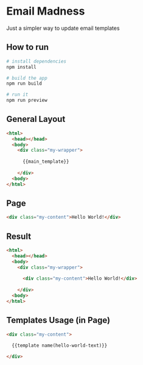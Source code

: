 # Email Madness

Just a simpler way to update email templates

## How to run

```bash
# install dependencies
npm install

# build the app
npm run build

# run it
npm run preview
```

## General Layout
```html
<html>
  <head></head>
  <body>
    <div class="my-wrapper">
      
      {{main_template}}
      
    </div>
  <body>
</html>
```

## Page
```html
<div class="my-content">Hello World!</div>
```

## Result
```html
<html>
  <head></head>
  <body>
    <div class="my-wrapper">
      
      <div class="my-content">Hello World!</div>
      
    </div>
  <body>
</html>
```

## Templates Usage (in Page)
```html
<div class="my-content">

  {{template name(hello-world-text)}}
  
</div>
```
